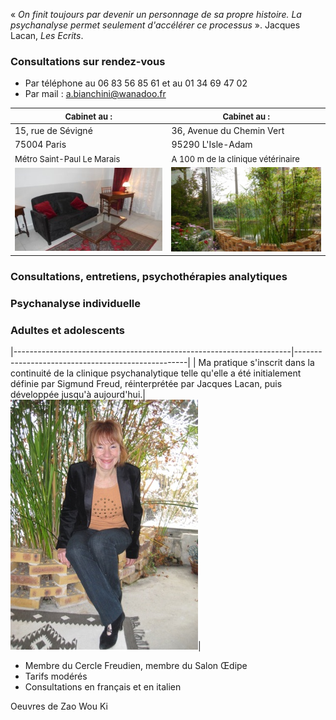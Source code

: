 « *On finit toujours par devenir un personnage de sa propre histoire. La psychanalyse permet seulement d'accélérer ce processus* ». Jacques Lacan, *Les Ecrits*.

<div id='rdv'>
<h3>Consultations sur rendez-vous</h3>
<ul>
<li>Par téléphone  au 06 83 56 85 61 et au 01 34 69 47 02</li>
<li>Par mail : <a href="mailto:a.bianchini@wanadoo.fr">a.bianchini@wanadoo.fr</a></li>
</ul>
</div>


| <FONT size="2pt"> Cabinet au :   </FONT>           | <FONT size="2pt"> Cabinet au :   </FONT>  |
|----------------------------------------------------|-----------------|
|15, rue de Sévigné 				     | 36, Avenue du Chemin Vert |
| 75004 Paris                                        | 95290 L'Isle-Adam|
| <FONT size="2pt"> Métro Saint-Paul Le Marais   </FONT>     |   <FONT size="2pt"> A 100 m de la clinique vétérinaire   </FONT>  |
|![test](images/paris-salon-169.jpg)| ![test](images/l-isle-adam.jpg )|



### Consultations, entretiens, psychothérapies analytiques

### Psychanalyse individuelle

### Adultes et adolescents




|---------------------------------------------------------------------|---------------------------------------------------|
| Ma pratique s'inscrit dans la continuité de la clinique psychanalytique telle qu'elle a été initialement définie par Sigmund Freud, réinterprétée par Jacques Lacan, puis développée jusqu'à aujourd'hui.|  ![test](images/annik.jpg )|

	
- Membre du Cercle Freudien, membre du Salon Œdipe
- Tarifs modérés
- Consultations en français et en italien 

Oeuvres de Zao Wou Ki
